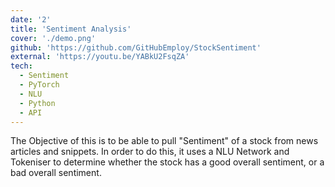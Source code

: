 ```yaml
---
date: '2'
title: 'Sentiment Analysis'
cover: './demo.png'
github: 'https://github.com/GitHubEmploy/StockSentiment'
external: 'https://youtu.be/YABkU2FsqZA'
tech:
  - Sentiment
  - PyTorch
  - NLU
  - Python
  - API
---
```


The Objective of this is to be able to pull "Sentiment" of a stock from news articles and snippets. In order to do this, it uses a NLU Network and Tokeniser to determine whether the stock has a good overall sentiment, or a bad overall sentiment.
